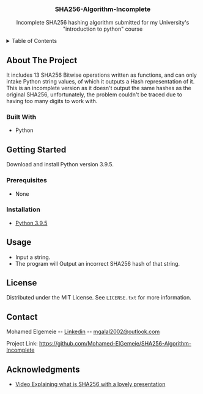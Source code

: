 <h3 align="center">SHA256-Algorithm-Incomplete</h3>

  <p align="center">
    Incomplete SHA256 hashing algorithm submitted for my University's "introduction to python" course 
    <br />
  </p>
</div>



<!-- TABLE OF CONTENTS -->
<details>
  <summary>Table of Contents</summary>
  <ol>
    <li>
      <a href="#about-the-project">About The Project</a>
      <ul>
        <li><a href="#built-with">Built With</a></li>
      </ul>
    </li>
    <li>
      <a href="#getting-started">Getting Started</a>
      <ul>
        <li><a href="#prerequisites">Prerequisites</a></li>
        <li><a href="#installation">Installation</a></li>
      </ul>
    </li>
    <li><a href="#usage">Usage</a></li>
    <li><a href="#license">License</a></li>
    <li><a href="#contact">Contact</a></li>
    <li><a href="#acknowledgments">Acknowledgments</a></li>
  </ol>
</details>



<!-- ABOUT THE PROJECT -->
## About The Project

It includes 13 SHA256 Bitwise operations written as functions, and can only intake	Python string values, of which it outputs a Hash representation of it. <br>This is an incomplete version as it doesn't output the same hashes as the original SHA256, unfortunately, the problem couldn't be traced due to having too many digits to work with.




### Built With

* Python





<!-- GETTING STARTED -->
## Getting Started

Download and install Python version 3.9.5.

### Prerequisites

* None

### Installation

* [Python 3.9.5](https://www.python.org/downloads/release/python-395/)


<!-- USAGE EXAMPLES -->
## Usage

* Input a string.
* The program will Output an incorrect SHA256 hash of that string.

<!-- LICENSE -->
## License

Distributed under the MIT License. See `LICENSE.txt` for more information.



<!-- CONTACT -->
## Contact

Mohamed Elgemeie -- [Linkedin](https://www.linkedin.com/in/mohamed-elgemeie/) -- mgalal2002@outlook.com

Project Link: https://github.com/Mohamed-ElGemeie/SHA256-Algorithm-Incomplete




<!-- ACKNOWLEDGMENTS -->
## Acknowledgments

* [Video Explaining what is SHA256 with a lovely presentation](https://www.youtube.com/watch?v=f9EbD6iY9zI)

